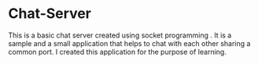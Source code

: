 # Chat-Server
This is a basic chat server created using socket programming . It is a sample and a small application that helps to chat with each other sharing a common port. I created this application for the purpose of learning. 
